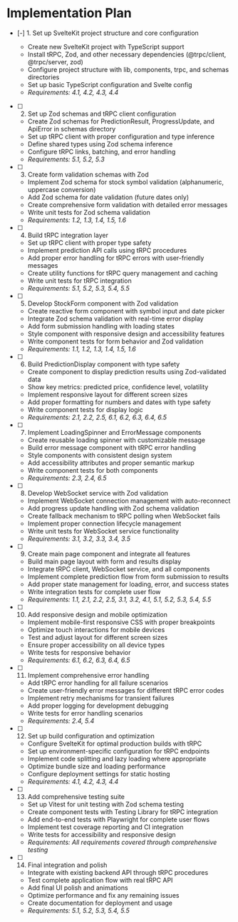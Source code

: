 # Implementation Plan

- [-] 1. Set up SvelteKit project structure and core configuration

  - Create new SvelteKit project with TypeScript support
  - Install tRPC, Zod, and other necessary dependencies (@trpc/client, @trpc/server, zod)
  - Configure project structure with lib, components, trpc, and schemas directories
  - Set up basic TypeScript configuration and Svelte config
  - _Requirements: 4.1, 4.2, 4.3, 4.4_

- [ ] 2. Set up Zod schemas and tRPC client configuration

  - Create Zod schemas for PredictionResult, ProgressUpdate, and ApiError in schemas directory
  - Set up tRPC client with proper configuration and type inference
  - Define shared types using Zod schema inference
  - Configure tRPC links, batching, and error handling
  - _Requirements: 5.1, 5.2, 5.3_

- [ ] 3. Create form validation schemas with Zod

  - Implement Zod schema for stock symbol validation (alphanumeric, uppercase conversion)
  - Add Zod schema for date validation (future dates only)
  - Create comprehensive form validation with detailed error messages
  - Write unit tests for Zod schema validation
  - _Requirements: 1.2, 1.3, 1.4, 1.5, 1.6_

- [ ] 4. Build tRPC integration layer

  - Set up tRPC client with proper type safety
  - Implement prediction API calls using tRPC procedures
  - Add proper error handling for tRPC errors with user-friendly messages
  - Create utility functions for tRPC query management and caching
  - Write unit tests for tRPC integration
  - _Requirements: 5.1, 5.2, 5.3, 5.4, 5.5_

- [ ] 5. Develop StockForm component with Zod validation

  - Create reactive form component with symbol input and date picker
  - Integrate Zod schema validation with real-time error display
  - Add form submission handling with loading states
  - Style component with responsive design and accessibility features
  - Write component tests for form behavior and Zod validation
  - _Requirements: 1.1, 1.2, 1.3, 1.4, 1.5, 1.6_

- [ ] 6. Build PredictionDisplay component with type safety

  - Create component to display prediction results using Zod-validated data
  - Show key metrics: predicted price, confidence level, volatility
  - Implement responsive layout for different screen sizes
  - Add proper formatting for numbers and dates with type safety
  - Write component tests for display logic
  - _Requirements: 2.1, 2.2, 2.5, 6.1, 6.2, 6.3, 6.4, 6.5_

- [ ] 7. Implement LoadingSpinner and ErrorMessage components

  - Create reusable loading spinner with customizable message
  - Build error message component with tRPC error handling
  - Style components with consistent design system
  - Add accessibility attributes and proper semantic markup
  - Write component tests for both components
  - _Requirements: 2.3, 2.4, 6.5_

- [ ] 8. Develop WebSocket service with Zod validation

  - Implement WebSocket connection management with auto-reconnect
  - Add progress update handling with Zod schema validation
  - Create fallback mechanism to tRPC polling when WebSocket fails
  - Implement proper connection lifecycle management
  - Write unit tests for WebSocket service functionality
  - _Requirements: 3.1, 3.2, 3.3, 3.4, 3.5_

- [ ] 9. Create main page component and integrate all features

  - Build main page layout with form and results display
  - Integrate tRPC client, WebSocket service, and all components
  - Implement complete prediction flow from form submission to results
  - Add proper state management for loading, error, and success states
  - Write integration tests for complete user flow
  - _Requirements: 1.1, 2.1, 2.2, 2.5, 3.1, 3.2, 4.1, 5.1, 5.2, 5.3, 5.4, 5.5_

- [ ] 10. Add responsive design and mobile optimization

  - Implement mobile-first responsive CSS with proper breakpoints
  - Optimize touch interactions for mobile devices
  - Test and adjust layout for different screen sizes
  - Ensure proper accessibility on all device types
  - Write tests for responsive behavior
  - _Requirements: 6.1, 6.2, 6.3, 6.4, 6.5_

- [ ] 11. Implement comprehensive error handling

  - Add tRPC error handling for all failure scenarios
  - Create user-friendly error messages for different tRPC error codes
  - Implement retry mechanisms for transient failures
  - Add proper logging for development debugging
  - Write tests for error handling scenarios
  - _Requirements: 2.4, 5.4_

- [ ] 12. Set up build configuration and optimization

  - Configure SvelteKit for optimal production builds with tRPC
  - Set up environment-specific configuration for tRPC endpoints
  - Implement code splitting and lazy loading where appropriate
  - Optimize bundle size and loading performance
  - Configure deployment settings for static hosting
  - _Requirements: 4.1, 4.2, 4.3, 4.4_

- [ ] 13. Add comprehensive testing suite

  - Set up Vitest for unit testing with Zod schema testing
  - Create component tests with Testing Library for tRPC integration
  - Add end-to-end tests with Playwright for complete user flows
  - Implement test coverage reporting and CI integration
  - Write tests for accessibility and responsive design
  - _Requirements: All requirements covered through comprehensive testing_

- [ ] 14. Final integration and polish
  - Integrate with existing backend API through tRPC procedures
  - Test complete application flow with real tRPC API
  - Add final UI polish and animations
  - Optimize performance and fix any remaining issues
  - Create documentation for deployment and usage
  - _Requirements: 5.1, 5.2, 5.3, 5.4, 5.5_
